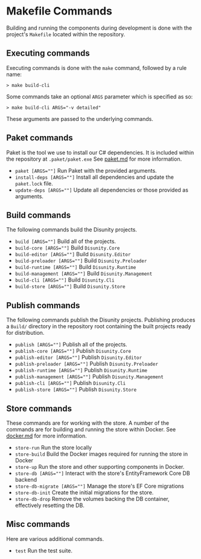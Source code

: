 # Makefile Commands

Building and running the components during development is done with the project's `Makefile` located within the repository.

## Executing commands

Executing commands is done with the `make` command, followed by a rule name:

    > make build-cli

Some commands take an optional `ARGS` parameter which is specified as so:

    > make build-cli ARGS="-v detailed"

These arguments are passed to the underlying commands.

## Paket commands

Paket is the tool we use to install our C# dependencies. It is included within the repository at `.paket/paket.exe` See [paket.md](paket.md) for more information.

- `paket [ARGS=""]` Run Paket with the provided arguments.
- `install-deps [ARGS=""]` Install all dependencies and update the `paket.lock` file.
- `update-deps [ARGS=""]` Update all dependencies or those provided as arguments.


## Build commands

The following commands build the Disunity projects.

- `build [ARGS=""]` Build all of the projects.
- `build-core [ARGS=""]` Build `Disunity.Core`
- `build-editor [ARGS=""]` Build `Disunity.Editor`
- `build-preloader [ARGS=""]` Build `Disunity.Preloader`
- `build-runtime [ARGS=""]` Build `Disunity.Runtime`
- `build-management [ARGS=""]` Build `Disunity.Management`
- `build-cli [ARGS=""]` Build `Disunity.Cli`
- `build-store [ARGS=""]` Build `Disunity.Store`


## Publish commands

The following commands publish the Disunity projects. Publishing produces a `Build/` directory in the repository root containing the built projects ready for distribution.

- `publish [ARGS=""]` Publish all of the projects.
- `publish-core [ARGS=""]` Publish `Disunity.Core`
- `publish-editor [ARGS=""]` Publish `Disunity.Editor`
- `publish-preloader [ARGS=""]` Publish `Disunity.Preloader`
- `publish-runtime [ARGS=""]` Publish `Disunity.Runtime`
- `publish-management [ARGS=""]` Publish `Disunity.Management`
- `publish-cli [ARGS=""]` Publish `Disunity.Cli`
- `publish-store [ARGS=""]` Publish `Disunity.Store`


## Store commands

These commands are for working with the store. A number of the commands are for building and running the store within Docker. See [docker.md](docker.md) for more information.

- `store-run` Run the store locally
- `store-build` Build the Docker images required for running the store in Docker
- `store-up` Run the store and other supporting components in Docker.
- `store-db [ARGS=""]` Interact with the store's EntityFramework Core DB backend
- `store-db-migrate [ARGS=""]` Manage the store's EF Core migrations
- `store-db-init` Create the initial migrations for the store.
- `store-db-drop` Remove the volumes backing the DB container, effectively resetting the DB.

## Misc commands

Here are various additional commands.

- `test` Run the test suite.